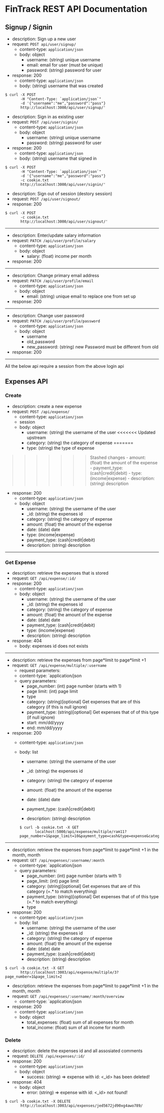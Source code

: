 # FinTrack REST API Documentation

## Signup / Signin

- description: Sign up a new user
- request: `POST api/user/signup/`
  - content-type: `application/json`
  - body: object
    - username: (string) unique username
    - email: email for user (must be unique)
    - password: (string) password for user
- response: 200
  - content-type: `application/json`
  - body: (string) username that was created

```
$ curl -X POST
       -H "Content-Type: `application/json`"
       -d '{"username":"me","password":"pass"}
       http://localhost:3000/api/user/signup/'
```

- description: Sign in as existing user
- request: `POST /api/user/signin/`
  - content-type: `application/json`
  - body: object
    - username: (string) unique username
    - password: (string) password for user
- response: 200
  - content-type: `application/json`
  - body: (string) username that signed in

```
$ curl -X POST
       -H "Content-Type: `application/json`"
       -d '{"username":"me","password":"pass"}
       -c cookie.txt
       http://localhost:3000/api/user/signin/'
```

- description: Sign out of session (destory session)
- request: `POST /api/user/signout/`
- response: 200

```
$ curl -X POST
       -c cookie.txt
       http://localhost:3000/api/user/signout/'
```

---

- description: Enter/update salary information
- request: `PATCH /api/user/profile/salary`
  - content-type: `application/json`
  - body: object
    - salary: (float) income per month
- response: 200

---

- description: Change primary email address
- request: `PATCH /api/user/profile/email`
  - content-type: `application/json`
  - body: object
    - email: (string) unique email to replace one from set up
- response: 200

---

- description: Change user password
- request: `PATCH /api/user/profile/password`
  - content-type: `application/json`
  - body: object
    - username
    - old_password
    - new_password: (string) new Password must be different from old
- response: 200

---

All the below api require a session from the above login api

## Expenses API

### Create

- description: create a new expense
- request: `POST /api/expense/`
  - content-type: `application/json`
  - session
  - body: object
    - username: (string) the username of the user
<<<<<<< Updated upstream
    - category: (string) the category of expense
=======
    - type: (string) the type of expense
>>>>>>> Stashed changes
    - amount: (float) the amount of the expense
    - payment_type: (cash|credit|debit)
    - type: (income|expense)
    - description: (string) description
- response: 200
  - content-type: `application/json`
  - body: object
    - username: (string) the username of the user
    - \_id: (string) the expenses id
    - category: (string) the category of expense
    - amount: (float) the amount of the expense
    - date: (date) date
    - type: (income|expense)
    - payment_type: (cash|credit|debit)
    - description: (string) description

---

### Get Expense

- description: retrieve the expenses that is stored
- request: `GET /api/expense/:id/`
- response: 200
  - content-type: `application/json`
  - body: object
    - username: (string) the username of the user
    - \_id: (string) the expenses id
    - category: (string) the category of expense
    - amount: (float) the amount of the expense
    - date: (date) date
    - payment_type: (cash|credit|debit)
    - type: (income|expense)
    - description: (string) description
- response: 404
  - body: expenses id does not exists

---

- description: retrieve the expenses from page\*limit to page\*limit +1
- request: `GET /api/expense/multiple/:username`
  - request parameters:
  - content-type: `application/json
  - query parameters:
    - page_number: (int) page number (starts with 1)
    - page limit: (int) page limit
    - type
    - category: (string)[optional] Get expenses that are of this category (if this is null ignore)
    - payment_type: (string)[optional] Get expenses that of of this type (if null ignore)
    - start: mm/dd/yyyy
    - end: mm/dd/yyyy
- response: 200
  - content-type: `application/json`
  - body: list

    - username: (string) the username of the user

    - \_id: (string) the expenses id
    - category: (string) the category of expense
    - amount: (float) the amount of the expense
    - date: (date) date
    - payment_type: (cash|credit|debit)
    - description: (string) description
    
    ```
    $ curl -b cookie.txt -X GET
           localhost:5000/api/expense/multiple/ram11?page_number=1&page_limit=10&payment_type=cash&type=expense&category=.*&start=01/01/2000&end=03/12/2001
    ```

---

- description: retrieve the expenses from page\*limit to page\*limit +1 in the month, month
- request: `GET /api/expenses/:username/:month`
  - content-type: `application/json
  - query parameters:
    - page_number: (int) page number (starts with 1)
    - page_limit: (int) page limit
    - category: (string)[optional] Get expenses that are of this category (=.* to match everything)
    - payment_type: (string)[optional] Get expenses that of of this type (=.* to match everything)
    - type
- response: 200
  - content-type: `application/json`
  - body: list
    - username: (string) the username of the user
    - \_id: (string) the expenses id
    - category: (string) the category of expense
    - amount: (float) the amount of the expense
    - date: (date) date
    - payment_type: (cash|credit|debit)
    - description: (string) description

```
$ curl -b cookie.txt -X GET
       http://localhost:3003/api/expense/multiple/3?page_number=1&page_limit=2
```

- description: retrieve the expenses from page\*limit to page\*limit +1 in the month, month
- request: `GET /api/expenses/:username/:month/overview`
  - content-type: `application/json
- response: 200
  - content-type: `application/json`
  - body: object
    - total_expenses: (float) sum of all expenses for month
    - total_income: (float) sum of all income for month

### Delete

- description: delete the expenses id and all assosiated comments
- request: `DELETE /api/expenses/:id/`
- response: 200
  - content-type: `application/json`
  - body: object
    - success: (string) => expense with id: <\_id> has been deleted!
- response: 404
  - body: object
    - error: (string) => expense with id: <\_id> not found!


```
$ curl -b cookie.txt -X DELETE
       http://localhost:3003/api/expenses/jed5672jd90xg4awo789/
```
